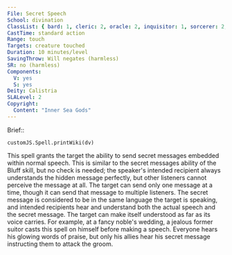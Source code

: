 ```yaml
---
File: Secret Speech
School: divination
ClassList: { bard: 1, cleric: 2, oracle: 2, inquisitor: 1, sorcerer: 2, wizard: 2 }
CastTime: standard action
Range: touch
Targets: creature touched
Duration: 10 minutes/level
SavingThrow: Will negates (harmless)
SR: no (harmless)
Components:
  V: yes
  S: yes
Deity: Calistria
SLALevel: 2
Copyright:
  Content: "Inner Sea Gods"
---
```

Brief:: 

```dataviewjs
customJS.Spell.printWiki(dv)
```

This spell grants the target the ability to send secret messages embedded within normal speech. This is similar to the secret messages ability of the Bluff skill, but no check is needed; the speaker's intended recipient always understands the hidden message perfectly, but other listeners cannot perceive the message at all. The target can send only one message at a time, though it can send that message to multiple listeners.  The secret message is considered to be in the same language the target is speaking, and intended recipients hear and understand both the actual speech and the secret message. The target can make itself understood as far as its voice carries.  For example, at a fancy noble's wedding, a jealous former suitor casts this spell on himself before making a speech.  Everyone hears his glowing words of praise, but only his allies hear his secret message instructing them to attack the groom.
